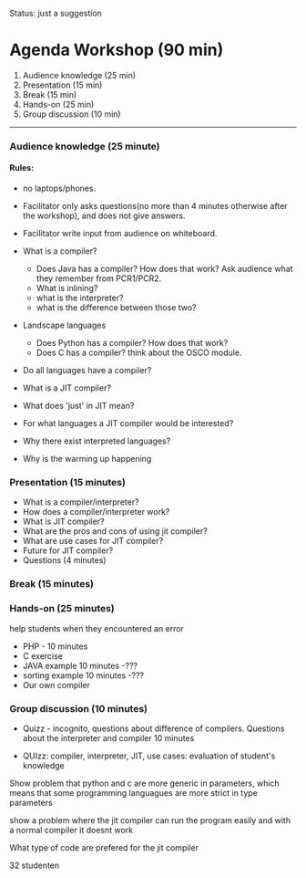 
Status: just a suggestion
# Agenda Workshop (90 min)
1. Audience knowledge (25 min)
2. Presentation (15 min)
3. Break (15 min)
4. Hands-on (25 min)
5. Group discussion (10 min)

------

### Audience knowledge (25 minute)
#### Rules: 
- no laptops/phones. 
- Facilitator only asks questions(no more than 4 minutes otherwise after the workshop), and does not give answers. 
- Facilitator write input from audience on whiteboard. 


- What is a compiler?
  - Does Java has a compiler? How does that work? Ask audience what they remember from PCR1/PCR2.
  - What is inlining?
  - what is the interpreter?
  - what is the difference between those two?
- Landscape languages
  - Does Python has a compiler? How does that work?
  - Does C has a compiler? think about the OSCO module.
- Do all languages have a compiler?

- What is a JIT compiler?
- What does 'just' in JIT mean? 
- For what languages a JIT compiler would be interested?
- Why there exist interpreted languages?
- Why is the warming up happening

### Presentation (15 minutes)
- What is a compiler/interpreter?
- How does a compiler/interpreter work?
- What is JIT compiler?
- What are the pros and cons of using jit compiler?
- What are use cases for JIT compiler?
- Future for JIT compiler?
- Questions (4 minutes)

### Break (15 minutes)

### Hands-on (25 minutes)
help students when they encountered an error
- PHP -  10 minutes
- C exercise 
- JAVA example 10 minutes -???
- sorting example 10 minutes -???
- Our own compiler 


### Group discussion (10 minutes)

- Quizz - incognito, questions about difference of compilers. Questions about the interpreter and compiler 10 minutes

- QUIzz: compiler, interpreter, JIT, use cases: evaluation of student's knowledge 

Show problem that python and c are more generic in parameters, which means that some programming languagues are more strict in type parameters

show a problem where the jit compiler can run the program easily and with a normal compiler it doesnt work

What type of code are prefered for the jit compiler

32 studenten

